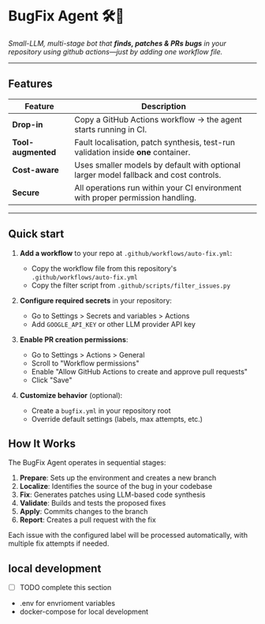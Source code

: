 # BugFix Agent 🛠️🤖
_Small-LLM, multi-stage bot that **finds, patches & PRs bugs** in your repository using github actions—just by adding one workflow file._

---

## Features

| Feature | Description |
|---------|-------------|
| **Drop-in** | Copy a GitHub Actions workflow → the agent starts running in CI. |
| **Tool-augmented** | Fault localisation, patch synthesis, test-run validation inside **one** container. |
| **Cost-aware** | Uses smaller models by default with optional larger model fallback and cost controls. |
| **Secure** | All operations run within your CI environment with proper permission handling. |

---

## Quick start

1. **Add a workflow** to your repo at `.github/workflows/auto-fix.yml`:
   - Copy the workflow file from this repository's `.github/workflows/auto-fix.yml`
   - Copy the filter script from `.github/scripts/filter_issues.py`

2. **Configure required secrets** in your repository:
   - Go to Settings > Secrets and variables > Actions
   - Add `GOOGLE_API_KEY` or other LLM provider API key

3. **Enable PR creation permissions**:
   - Go to Settings > Actions > General
   - Scroll to "Workflow permissions"
   - Enable "Allow GitHub Actions to create and approve pull requests"
   - Click "Save"

4. **Customize behavior** (optional):
   - Create a `bugfix.yml` in your repository root
   - Override default settings (labels, max attempts, etc.)

## How It Works

The BugFix Agent operates in sequential stages:

1. **Prepare**: Sets up the environment and creates a new branch
2. **Localize**: Identifies the source of the bug in your codebase
3. **Fix**: Generates patches using LLM-based code synthesis
4. **Validate**: Builds and tests the proposed fixes
5. **Apply**: Commits changes to the branch
6. **Report**: Creates a pull request with the fix

Each issue with the configured label will be processed automatically, with multiple fix attempts if needed.



## local development
- [ ] TODO complete this section 
- .env for envrioment variables 
- docker-compose for local development

